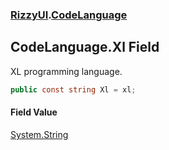 ### [RizzyUI](RizzyUI 'RizzyUI').[CodeLanguage](RizzyUI.CodeLanguage 'RizzyUI.CodeLanguage')

## CodeLanguage.Xl Field

XL programming language.

```csharp
public const string Xl = xl;
```

#### Field Value
[System.String](https://docs.microsoft.com/en-us/dotnet/api/System.String 'System.String')